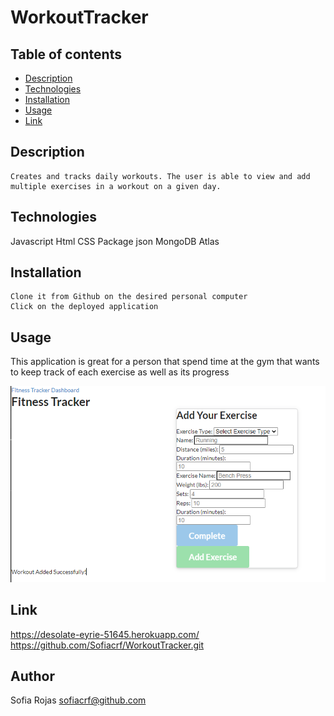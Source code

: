 # WorkoutTracker

 ## Table of contents
  * [Description](#Description)
  * [Technologies](#Technologies)
  * [Installation](#Installation)
  * [Usage](#Usage)
  * [Link](#Link)

  ## Description
  ```
  Creates and tracks daily workouts. The user is able to view and add multiple exercises in a workout on a given day.
  ```

  ##  Technologies
  Javascript
  Html
  CSS
  Package json
  MongoDB Atlas

  ## Installation
  ```
  Clone it from Github on the desired personal computer
  Click on the deployed application
  ```

  ## Usage
  This application is great for a person that spend time at the gym that wants to keep track of each exercise as well as its progress
  
  ![WorkoutTracker.PNG](./WorkoutTracker.PNG)
  
  ## Link
  https://desolate-eyrie-51645.herokuapp.com/
  https://github.com/Sofiacrf/WorkoutTracker.git
  
  ## Author
  Sofia Rojas sofiacrf@github.com